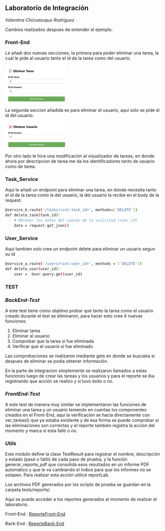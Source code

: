 ## Laboratorio de Integración

*Valentina Chicuasuque Rodriguez*

Cambios realizados despues de extender el ejemplo.

### Front-End
Le añadi dos nuevas secciones, la primera para poder eliminar una tarea, la cual le pide al usuario tanto el id de la tarea como del usuario.

<img src="image.png" alt="alt text" width="200" />




La segunda seccion añadida es para eliminar el usuario, aqui solo se pide el id del usuario.

<img src="image-1.png" alt="alt text" width="200" />

Por otro lado le hice una modificación al visualizador de tareas, en donde ahora por descripcion de tarea me da los identificadores tanto de usuario como de tarea.

### Task_Service
Aqui le añadi un endpoint para eliminar una tarea, en donde necesita tanto el id de la tarea como la del usuario, la del usuario la recibe en el body de la request.

```bash
@service_b.route('/tasks/<int:task_id>', methods=['DELETE'])
def delete_task(task_id):
    # Obtener los datos del cuerpo de la solicitud (user_id)
    data = request.get_json()
```

### User_Service
Aqui tambien solo cree un endpoint delete para eliminar un usuario segun su id
```bash
@service_a.route('/users/<int:user_id>', methods = ['DELETE'])
def delete_user(user_id):
    user =  User.query.get(user_id)
```

### TEST

### ***BackEnd-Test***

A este test tiene como objetivo probar que tanto la tarea como el usuario creado durante el test se eliminaron, para hacer esto cree 4 nuevas funciones:

1. Eliminar tarea
2. Eliminar al usuario
3. Comprobar que la tarea si fue eliminada
4. Verificar que el usuario si fue eliminado

Las comprobaciones se realizaron mediante gets en donde se buscaba si despues de eliminar se podia obtener información.

En la parte de integracion simplemente se realizaron llamados a estas funciones luego de crear las tareas y los usuarios y para el reporte se iba registrando que acción se realizo y si tuvo éxito o no.

### ***FrontEnd-Test***

A este test de manera muy similar se implementaron las funciones de eliminar una tarea y un usuario teniendo en cuentas los componentes creados en el Front-End, aqui la verificación se hacia directamente con ver_tareas() que ya estaba existente y de esa forma se puede comprobar si las eliminaciones son correctas y el reporte también registra la acción del momento y marca si esta falló o no.

### ***Utils***

Este módulo define la clase TestResult para registrar el nombre, descripción y estado (pasó o falló) de cada paso de prueba, y la función generar_reporte_pdf que consolida esos resultados en un informe PDF automático y que le va cambiando el indice para que los informes no se solapen.
Para realizar esta acción utilicé reportLab.

Los archivos PDF generados por los scripts de prueba se guardan en la carpeta tests/reports/.

Aqui se puede acceder a los reportes generados al momento de realizar el laboratorio.

Front-End : [ReporteFront-End](Test/reports/reporte_1.pdf)

Back-End : [ReporteBack-End](Test/reports/reporte_3.pdf)